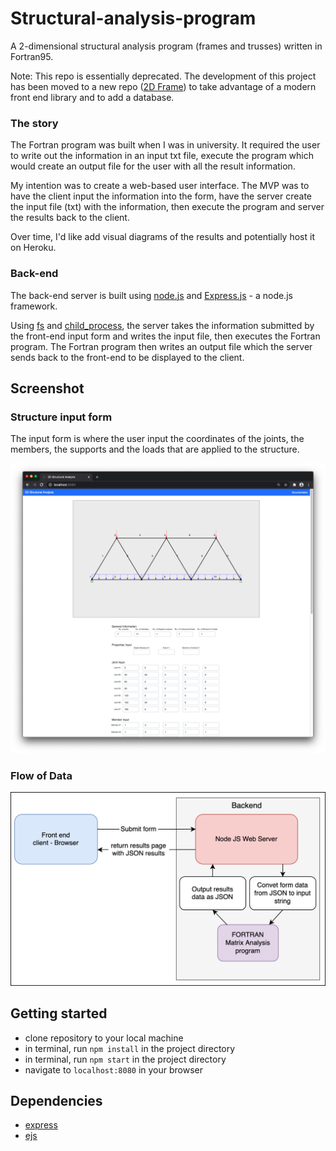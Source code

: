 # Structural-analysis-program

A 2-dimensional structural analysis program (frames and trusses) written in Fortran95.

Note: This repo is essentially deprecated. The development of this project has been moved to a new repo
([2D Frame](https://github.com/FredLavoie/2D-frame)) to take advantage of a modern front end library and to add a
database.

### The story

The Fortran program was built when I was in university. It required the user to write out the information in an input
txt file, execute the program which would create an output file for the user with all the result information.

My intention was to create a web-based user interface. The MVP was to have the client input the information into the
form, have the server create the input file (txt) with the information, then execute the program and server the results
back to the client.

Over time, I'd like add visual diagrams of the results and potentially host it on Heroku.

### Back-end

The back-end server is built using [node.js](https://nodejs.org) and [Express.js](https://expressjs.com/) - a node.js
framework.

Using [fs](https://nodejs.org/api/fs.html) and [child_process](https://nodejs.org/api/child_process.html), the server
takes the information submitted by the front-end input form and writes the input file, then executes the Fortran
program. The Fortran program then writes an output file which the server sends back to the front-end to be displayed to
the client.

## Screenshot

### Structure input form

The input form is where the user input the coordinates of the joints, the members, the supports and the loads that are
applied to the structure.

<img src="./docs/input_form.png" width="800">

### Flow of Data

<img src="./docs/data_flow.png" width="600">

## Getting started

-   clone repository to your local machine
-   in terminal, run `npm install` in the project directory
-   in terminal, run `npm start` in the project directory
-   navigate to `localhost:8080` in your browser

## Dependencies

-   [express](https://www.npmjs.com/package/express)
-   [ejs](https://www.npmjs.com/package/ejs)
